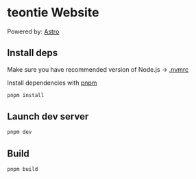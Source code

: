# teontie Website

Powered by: [Astro](https://astro.build/)

## Install deps

Make sure you have recommended version of Node.js -> [.nvmrc](.nvmrc)

Install dependencies with [pnpm](https://pnpm.io/)

```bash
pnpm install
```

## Launch dev server

```bash
pnpm dev
```

## Build

```bash
pnpm build
```
